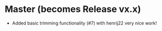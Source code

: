 <!--
SPDX-FileCopyrightText: 2023 The dune-iga developers mueller@ibb.uni-stuttgart.de
SPDX-License-Identifier: LGPL-3.0-or-later
-->

# Master (becomes Release vx.x)
- Added basic trimming functionality (#7) with henrij22 very nice work!

